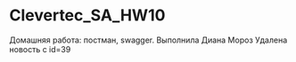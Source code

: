 # Clevertec_SA_HW10
Домашняя работа: постман, swagger. 
Выполнила Диана Мороз
Удалена новость с id=39
